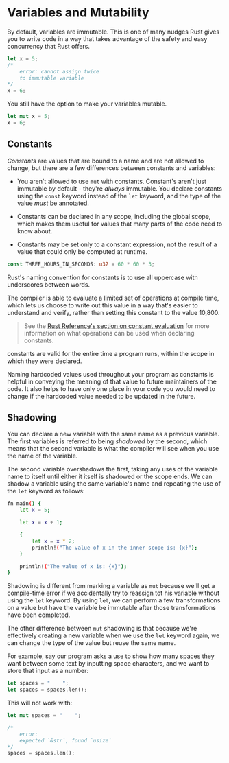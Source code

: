 # Variables and Mutability

By default, variables are immutable. This is one of many nudges Rust gives you to write code in a way that takes advantage of the safety and easy concurrency that Rust offers.

```rust
let x = 5;
/*
    error: cannot assign twice
    to immutable variable
*/
x = 6;
```

You still have the option to make your variables mutable.

```rust
let mut x = 5;
x = 6;
```

## Constants

*Constants* are values that are bound to a name and are not allowed to change, but there are a few differences between constants and variables:

* You aren't allowed to use `mut` with constants. Constant's aren't just immutable by default - they're *always* immutable. You declare constants using the `const` keyword instead of the `let` keyword, and the type of the value *must* be annotated.

* Constants can be declared in any scope, including the global scope, which makes them useful for values that many parts of the code need to know about.

* Constants may be set only to a constant expression, not the result of a value that could only be computed at runtime.

```rust
const THREE_HOURS_IN_SECONDS: u32 = 60 * 60 * 3;
```

Rust's naming convention for constants is to use all uppercase with underscores between words.

The compiler is able to evaluate a limited set of operations at compile time, which lets us choose to write out this value in a way that's easier to understand and verify, rather than setting this constant to the value 10,800.

> See the [Rust Reference's section on constant evaluation](https://doc.rust-lang.org/reference/const_eval.html) for more information on what operations can be used when declaring constants.

constants are valid for the entire time a program runs, within the scope in which they were declared.

Naming hardcoded values used throughout your program as constants is helpful in conveying the meaning of that value to future maintainers of the code. It also helps to have only one place in your code you would need to change if the hardcoded value needed to be updated in the future.

## Shadowing

You can declare a new variable with the same name as a previous variable. The first variables is referred to being *shadowed* by the second, which means that the second variable is what the compiler will see when you use the name of the variable.

The second variable overshadows the first, taking any uses of the variable name to itself until either it itself is shadowed or the scope ends. We can shadow a variable using the same variable's name and repeating the use of the `let` keyword as follows:

```bash
fn main() {
    let x = 5;

    let x = x + 1;

    {
        let x = x * 2;
        println!("The value of x in the inner scope is: {x}");
    }

    println!("The value of x is: {x}");
}
```

Shadowing is different from marking a variable as `mut` because we'll get a compile-time error if we accidentally try to reassign tot his variable without using the `let` keyword. By using `let`, we can perform a few transformations on a value but have the variable be immutable after those transformations have been completed.

The other difference between `mut` shadowing is that because we're effectively creating a new variable when we use the `let` keyword again, we can change the type of the value but reuse the same name.

For example, say our program asks a use to show how many spaces they want between some text by inputting space characters, and we want to store that input as a number:

```rust
let spaces = "    ";
let spaces = spaces.len();
```

This will not work with:

```rust
let mut spaces = "    ";

/*
    error:
    expected `&str`, found `usize`
*/
spaces = spaces.len();
```